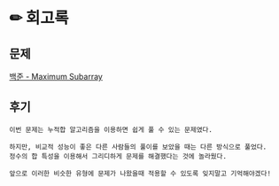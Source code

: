 # ✏ 회고록

## 문제
[백준 - Maximum Subarray](https://www.acmicpc.net/problem/10211)

## 후기
```
이번 문제는 누적합 알고리즘을 이용하면 쉽게 풀 수 있는 문제였다.

하지만, 비교적 성능이 좋은 다른 사람들의 풀이를 보았을 때는 다른 방식으로 풀었다.
정수의 합 특성을 이용해서 그리디하게 문제를 해결했다는 것에 놀라웠다.

앞으로 이러한 비슷한 유형에 문제가 나왔을때 적용할 수 있도록 잊지말고 기억해야겠다!
```